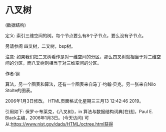 # 八叉树


(数据结构)



定义:
索引三维空间的树。每个节点要么有8个子节点，要么没有子节点。



另请参阅
四叉树，二叉树，bsp树。



注意:
如果我们把二叉树看作是对一维空间的分区，那么四叉树就相当于对二维空间的分区，而八叉树则相当于对三维空间的分区。


作者:钢


算法，另一个图表和算法，还有一个图表来自马丁·约翰·贝克。另一张来自Nilo Stolte的图表。








2006年1月3日修改。
HTML页面格式化星期三三月13 12:42:46 2019。



引用如下:
保罗·e·布莱克，《八叉树》，in
算法与数据结构词典[在线]，Paul E. Black主编，2006年1月3日。(今天访问)
可从:https://www.nist.gov/dads/HTML/octree.html获得